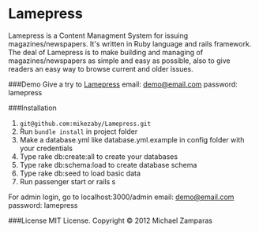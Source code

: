 Lamepress
=========

Lamepress is a Content Managment System for issuing magazines/newspapers. It's written in Ruby language and rails framework. The deal of Lamepress is to make building and managing of magazines/newspapers as simple and easy as possible, also to give readers an easy way to browse current and older issues.

###Demo
Give a try to [Lamepress](http://press.lamezor.gr/admin)
email: demo@email.com
password: lamepress 

###Installation
1. `git@github.com:mikezaby/Lamepress.git`
2. Run `bundle install` in project folder
3. Make a database.yml like database.yml.example in config folder with your credentials
4. Type rake db:create:all to create your databases
5. Type rake db:schema:load to create database schema
6. Type rake db:seed to load basic data
7. Run passenger start or rails s

For admin login, go to localhost:3000/admin
email: demo@email.com
password: lamepress

###License
MIT License. Copyright &copy; 2012 Michael Zamparas